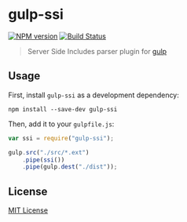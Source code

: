 # gulp-ssi
[![NPM version][npm-image]][npm-url] [![Build Status][travis-image]][travis-url]

> Server Side Includes parser plugin for [gulp](https://github.com/wearefractal/gulp)

## Usage

First, install `gulp-ssi` as a development dependency:

```shell
npm install --save-dev gulp-ssi
```

Then, add it to your `gulpfile.js`:

```javascript
var ssi = require("gulp-ssi");

gulp.src("./src/*.ext")
	.pipe(ssi())
	.pipe(gulp.dest("./dist"));
```

## License

[MIT License](http://en.wikipedia.org/wiki/MIT_License)

[npm-url]: https://npmjs.org/package/gulp-ssi
[npm-image]: https://badge.fury.io/js/gulp-ssi.png

[travis-url]: http://travis-ci.org/etylsarin/gulp-ssi
[travis-image]: https://secure.travis-ci.org/etylsarin/gulp-ssi.png?branch=master
